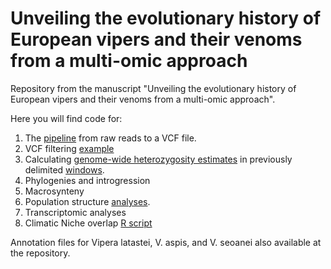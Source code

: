 # Unveiling the evolutionary history of European vipers and their venoms from a multi-omic approach

Repository from the manuscript "Unveiling the evolutionary history of European vipers and their venoms from a multi-omic approach".


Here you will find code for:

1. The [pipeline](https://github.com/adtalave/EuropeanVipersGenomics/blob/main/from_raw_reads2VCF.md) from raw reads to a VCF file.
2. VCF filtering [example](https://github.com/adtalave/EuropeanVipersGenomics/blob/main/VCFfiltering.md)
3. Calculating [genome-wide heterozygosity estimates](https://github.com/adtalave/EuropeanVipersGenomics/blob/main/heterozygosity_estimates.sh) in previously delimited [windows](https://github.com/adtalave/EuropeanVipersGenomics/blob/main/windows.sh). 
4. Phylogenies and introgression
5. Macrosynteny
6. Population structure [analyses](https://github.com/adtalave/EuropeanVipersGenomics/blob/main/06.population_genomics.md).
7. Transcriptomic analyses
8. Climatic Niche overlap [R script](https://github.com/adtalave/EuropeanVipersGenomics/blob/main/ecological_comparisons.R)

Annotation files for Vipera latastei, V. aspis, and V. seoanei also available at the repository.

